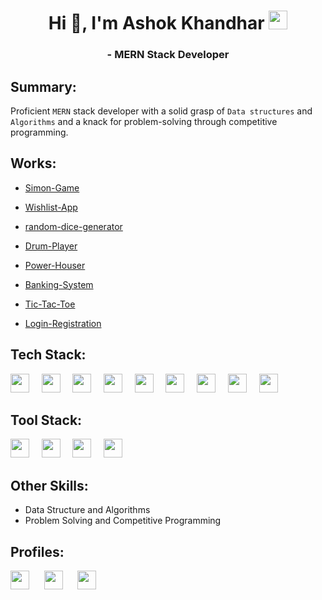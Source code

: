<h1 align="center">Hi 👋, I'm Ashok Khandhar <a href="https://www.linkedin.com/in/ashokkhandhar/" target="blank"><img src="https://upload.wikimedia.org/wikipedia/commons/8/81/LinkedIn_icon.svg" height=30px></a> </h1>
<h3 align="center">- MERN Stack Developer</h3>

## Summary:

Proficient `MERN` stack developer with a solid grasp of `Data structures` and `Algorithms` and a knack for problem-solving through competitive programming.

## Works:

- [Simon-Game](https://ashokkhandhar.github.io/Simon-Game/)
- [Wishlist-App](https://ashokkhandhar.github.io/Wishlist-App/)
- [random-dice-generator](https://ashokkhandhar.github.io/random-dice-generator/)
- [Drum-Player](https://ashokkhandhar.github.io/Drum-Player/)
- [Power-Houser](https://ashokkhandhar.github.io/power_house/)
  
- [Banking-System](https://github.com/ashokkhandhar/Banking-System)
- [Tic-Tac-Toe](https://github.com/ashokkhandhar/tic-tac-toe)
- [Login-Registration](https://github.com/ashokkhandhar/Login-Registration-CPP)

## Tech Stack:
<p>
<img src="https://upload.wikimedia.org/wikipedia/commons/d/d9/Node.js_logo.svg" height=30px>&nbsp;&nbsp;&nbsp;&nbsp;
<img src="https://upload.wikimedia.org/wikipedia/commons/3/30/React_Logo_SVG.svg" height=30px>&nbsp;&nbsp;&nbsp;&nbsp;
<img src="https://upload.wikimedia.org/wikipedia/commons/9/93/MongoDB_Logo.svg" height=30px>&nbsp;&nbsp;&nbsp;&nbsp;
<img src="https://upload.wikimedia.org/wikipedia/commons/3/38/HTML5_Badge.svg" height=30px>&nbsp;&nbsp;&nbsp;&nbsp;
<img src="https://upload.wikimedia.org/wikipedia/commons/6/62/CSS3_logo.svg" height=30px>&nbsp;&nbsp;&nbsp;&nbsp;
<img src="https://upload.wikimedia.org/wikipedia/commons/6/6a/JavaScript-logo.png" height=30px>&nbsp;&nbsp;&nbsp;&nbsp;
<img src="https://upload.wikimedia.org/wikipedia/commons/d/d3/Logo_jQuery.svg" height=30px>&nbsp;&nbsp;&nbsp;&nbsp;
<img src="https://upload.wikimedia.org/wikipedia/commons/1/18/C_Programming_Language.svg" height=30px>&nbsp;&nbsp;&nbsp;&nbsp;
<img src="https://upload.wikimedia.org/wikipedia/commons/1/18/ISO_C%2B%2B_Logo.svg" height=30px>&nbsp;&nbsp;&nbsp;&nbsp;
<!-- <img src="" height=30px>&nbsp;&nbsp;&nbsp;&nbsp; -->
</p>

## Tool Stack:
<p>
<img src="https://upload.wikimedia.org/wikipedia/commons/9/9a/Visual_Studio_Code_1.35_icon.svg" height=30px>&nbsp;&nbsp;&nbsp;&nbsp;
<img src="https://upload.wikimedia.org/wikipedia/commons/e/ea/Docker_%28container_engine%29_logo_%28cropped%29.png" height=30px>&nbsp;&nbsp;&nbsp;&nbsp;
<img src="https://upload.wikimedia.org/wikipedia/commons/c/c2/GitHub_Invertocat_Logo.svg" height=30px>&nbsp;&nbsp;&nbsp;&nbsp;
<img src="https://upload.wikimedia.org/wikipedia/commons/3/3f/Git_icon.svg" height=30px>&nbsp;&nbsp;&nbsp;&nbsp;
</p>

## Other Skills:

- Data Structure and Algorithms
- Problem Solving and Competitive Programming

## Profiles:
<p>
  <a href="https://www.linkedin.com/in/ashokkhandhar/" target="blank"><img src="https://upload.wikimedia.org/wikipedia/commons/8/81/LinkedIn_icon.svg" height=30px></a>
  &nbsp;&nbsp;&nbsp;&nbsp;
  <a href="https://auth.geeksforgeeks.org/user/ashokkhandhar/" target="blank"><img src="https://upload.wikimedia.org/wikipedia/commons/4/43/GeeksforGeeks.svg" height=30px></a>
  &nbsp;&nbsp;&nbsp;&nbsp;
  <a href="https://www.leetcode.com/ashokkhandhar/" target="blank"><img src="https://upload.wikimedia.org/wikipedia/commons/0/0a/LeetCode_Logo_black_with_text.svg" height=30px></a>
</p>
<!-- <p><img align="left" src="https://github-readme-stats.vercel.app/api/top-langs?username=ashokkhandhar&show_icons=true&locale=en&layout=compact" alt="NULL" /></p> -->
